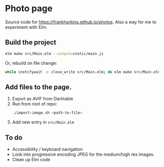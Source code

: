 # Photo page

Source code for https://frankharkins.github.io/photos. Also a way for me to
experiment with Elm.

## Build the project

```sh
elm make src/Main.elm --output=static/main.js
```

Or, rebuild on file change:

```sh
while inotifywait -e close_write src/Main.elm; do elm make src/Main.elm --output=static/main.js; done
```

## Add files to the page.

1. Export as AVIF from Darktable
2. Run from root of repo:
   ```sh
   ./import-image.sh <path-to-file>
   ```
3. Add new entry in `src/Main.elm`


## To do

* Accessibility / keyboard navigation
* Look into progressive encoding JPEG for the medium/high res images.
* Clean up Elm code
